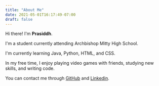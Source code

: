 ```yaml
---
title: "About Me"
date: 2021-05-01T16:17:49-07:00
draft: false
---
```

Hi there! I'm **Prasiddh**.

I'm a student currently attending Archbishop Mitty High School.

I'm currently learning Java, Python, HTML, and CSS. 

In my free time, I enjoy playing video games with friends, studying new skills, and writing code.

You can contact me through [GitHub](https://github.com/prapooskur) and [Linkedin](https://www.linkedin.com/in/prasiddh-p-a4738a1b0/).

